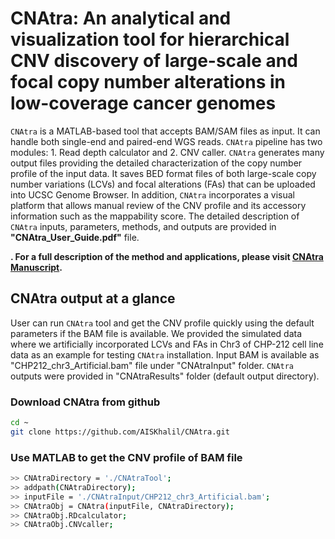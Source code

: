 # CNAtra: An analytical and visualization tool for hierarchical CNV discovery of large-scale and focal copy number alterations in low-coverage cancer genomes

`CNAtra` is a MATLAB-based tool that accepts BAM/SAM files as input. It can handle both single-end and paired-end WGS reads. `CNAtra` pipeline has two modules: 1. Read depth calculator and 2. CNV caller. `CNAtra` generates many output files providing the detailed characterization of the copy number profile of the input data. It saves BED format files of both large-scale copy number variations (LCVs) and focal alterations (FAs) that can be uploaded into UCSC Genome Browser. In addition, `CNAtra` incorporates a visual platform that allows manual review of the CNV profile and its accessory information such as the mappability score. The detailed description of `CNAtra` inputs, parameters, methods, and outputs are provided in **"CNAtra_User_Guide.pdf"** file.

**. For a full description of the method and applications, please visit [CNAtra Manuscript](https://www.biorxiv.org/content/10.1101/639294v1).**

## CNAtra output at a glance

User can run `CNAtra` tool and get the CNV profile quickly using the default parameters if the BAM file is available. We provided the simulated data where we artificially incorporated LCVs and FAs in Chr3 of CHP-212 cell line data as an example for testing `CNAtra` installation. Input BAM is available as "CHP212_chr3_Artificial.bam" file under "CNAtraInput" folder. `CNAtra` outputs were provided in "CNAtraResults" folder (default output directory). 

### Download CNAtra from github

```bash
cd ~
git clone https://github.com/AISKhalil/CNAtra.git
```

### Use MATLAB to get the CNV profile of BAM file

```bash
>> CNAtraDirectory = './CNAtraTool';
>> addpath(CNAtraDirectory);
>> inputFile = './CNAtraInput/CHP212_chr3_Artificial.bam';
>> CNAtraObj = CNAtra(inputFile, CNAtraDirectory);
>> CNAtraObj.RDcalculator;
>> CNAtraObj.CNVcaller;
```
